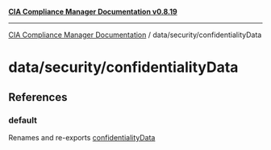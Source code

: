 [**CIA Compliance Manager Documentation v0.8.19**](../../../README.md)

***

[CIA Compliance Manager Documentation](../../../modules.md) / data/security/confidentialityData

# data/security/confidentialityData

## References

### default

Renames and re-exports [confidentialityData](../variables/confidentialityData.md)
